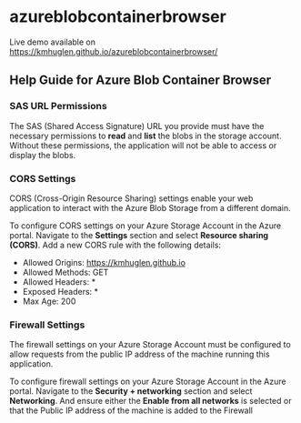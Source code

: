# azureblobcontainerbrowser

Live demo available on https://kmhuglen.github.io/azureblobcontainerbrowser/

## Help Guide for Azure Blob Container Browser

### SAS URL Permissions

The SAS (Shared Access Signature) URL you provide must have the necessary permissions to **read** and **list** the blobs in the storage account. Without these permissions, the application will not be able to access or display the blobs.

### CORS Settings

CORS (Cross-Origin Resource Sharing) settings enable your web application to interact with the Azure Blob Storage from a different domain.

To configure CORS settings on your Azure Storage Account in the Azure portal. Navigate to the **Settings** section and select **Resource sharing (CORS)**. Add a new CORS rule with the following details:

- Allowed Origins: https://kmhuglen.github.io
- Allowed Methods: GET
- Allowed Headers: *
- Exposed Headers: *
- Max Age: 200

### Firewall Settings

The firewall settings on your Azure Storage Account must be configured to allow requests from the public IP address of the machine running this application.
        
To configure firewall settings on your Azure Storage Account in the Azure portal. Navigate to the **Security + networking** section and select **Networking**. And ensure either the **Enable from all networks** is selected or that the Public IP address of the machine is added to the Firewall
